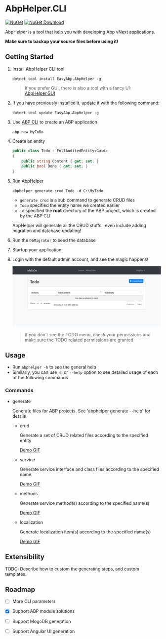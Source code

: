 # AbpHelper.CLI

[![NuGet](https://img.shields.io/nuget/v/EasyAbp.AbpHelper.svg?style=flat-square)](https://www.nuget.org/packages/EasyAbp.AbpHelper)
[![NuGet Download](https://img.shields.io/nuget/dt/EasyAbp.AbpHelper.svg?style=flat-square)](https://www.nuget.org/packages/EasyAbp.AbpHelper)

AbpHelper is a tool that help you with developing Abp vNext applications.

**Make sure to backup your source files before using it!**

## Getting Started

1. Install AbpHelper CLI tool

    `dotnet tool install EasyAbp.AbpHelper -g`

    > If you prefer GUI, there is also a tool with a fancy UI: [AbpHelper.GUI](https://github.com/EasyAbp/AbpHelper.GUI)

1. If you have previously installed it, update it with the following command:

    `dotnet tool update EasyAbp.AbpHelper -g`

1. Use [ABP CLI](https://docs.abp.io/en/abp/latest/CLI) to create an ABP application

    `abp new MyToDo`

1. Create an entity

    ``` csharp
    public class Todo : FullAuditedEntity<Guid>
    {
        public string Content { get; set; }
        public bool Done { get; set; }
    }

    ```

1. Run AbpHelper

    `abphelper generate crud Todo -d C:\MyTodo`

    * `generate crud` is a sub command to generate CRUD files
    * `Todo` specified the entity name we created earlier
    * `-d` specified the **root** directory of the ABP project, which is created by the ABP CLI

    AbpHelper will generate all the CRUD stuffs , even include adding migration and database updating!

1. Run the `DbMigrator` to seed the database
1. Startup your application 
1. Login with the default admin account, and see the magic happens!

    ![running_demo](doc/images/2020-02-10-14-09-22.png)
    
    > If you don't see the TODO menu, check your permissions and make sure the TODO related permissions are granted

## Usage

* Run `abphelper -h` to see the general help
* Similarly, you can use `-h` or `--help` option to see detailed usage of each of the following commands

### Commands

* generate

  Generate files for ABP projects. See 'abphelper generate --help' for details

  * crud

    Generate a set of CRUD related files according to the specified entity

    [Demo GIF](doc/images/crud.gif)

  * service

    Generate service interface and class files according to the specified name

    [Demo GIF](doc/images/service.gif)

  * methods

    Generate service method(s) according to the specified name(s)

    [Demo GIF](doc/images/methods.gif)

  * localization

    Generate localization item(s) according to the specified name(s)

    [Demo GIF](doc/images/localization.gif)

## Extensibility

TODO: Describe how to custom the generating steps, and custom templates.

## Roadmap

- [ ] More CLI parameters
- [x] Support ABP module solutions
- [ ] Support MogoDB generation
- [ ] Support Angular UI generation

